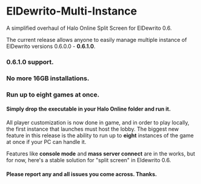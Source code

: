 # ElDewrito-Multi-Instance
A simplified overhaul of Halo Online Split Screen for ElDewrito 0.6.

The current release allows anyone to easily manage multiple instance of ElDewrito versions 0.6.0.0 - **0.6.1.0**.

### 0.6.1.0 support.
### No more 16GB installations.
### Run up to eight games at once.

#### Simply drop the executable in your Halo Online folder and run it.


All player customization is now done in game, and in order to play locally, the first instance that launches must host the lobby. The biggest new feature in this release is the ability to run up to **eight** instances of the game at once if your PC can handle it.

Features like **console mode** and **mass server connect** are in the works, but for now, here's a stable solution for "split screen" in Eldewrito 0.6.

#### Please report any and all issues you come across. Thanks.
